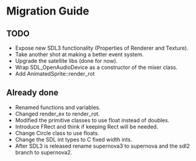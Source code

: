 # Migration Guide
## TODO
* Expose new SDL3 functionality (Properties of Renderer and Texture).
* Take another shot at making a better event system.
* Upgrade the satellite libs (done for now).
* Wrap SDL_OpenAudioDevice as a constructor of the mixer class.
* Add AnimatedSprite::render_rot

## Already done
* Renamed functions and variables.
* Changed render_ex to render_rot.
* Modified the primitive classes to use float instead of doubles.
* Introduce FRect and think if keeping Rect will be needed.
* Change Circle class to use floats.
* Change the SDL int types to C fixed width ints.
* After SDL3 is released rename supernova3 to supernova and the sdl2 branch to supernova2.
